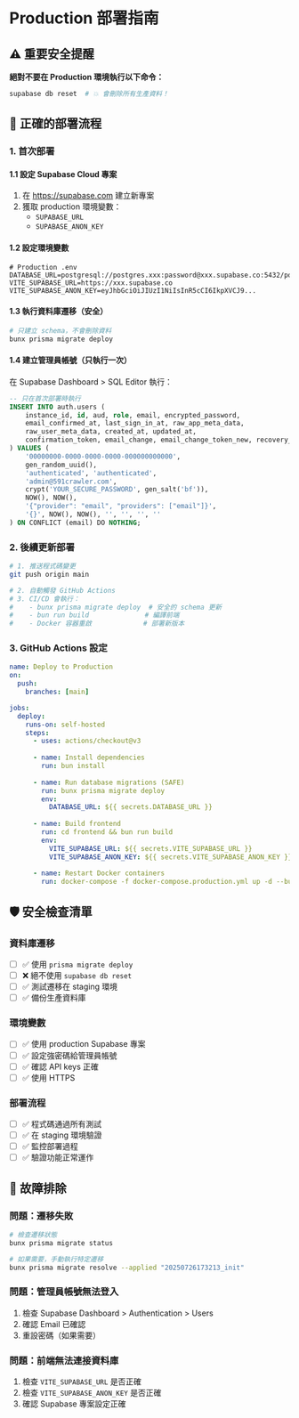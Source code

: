 # Production 部署指南

## ⚠️ 重要安全提醒

**絕對不要在 Production 環境執行以下命令：**
```bash
supabase db reset  # 💥 會刪除所有生產資料！
```

## 🚀 正確的部署流程

### 1. 首次部署

#### 1.1 設定 Supabase Cloud 專案
1. 在 https://supabase.com 建立新專案
2. 獲取 production 環境變數：
   - `SUPABASE_URL`
   - `SUPABASE_ANON_KEY`

#### 1.2 設定環境變數
```env
# Production .env
DATABASE_URL=postgresql://postgres.xxx:password@xxx.supabase.co:5432/postgres
VITE_SUPABASE_URL=https://xxx.supabase.co
VITE_SUPABASE_ANON_KEY=eyJhbGciOiJIUzI1NiIsInR5cCI6IkpXVCJ9...
```

#### 1.3 執行資料庫遷移（安全）
```bash
# 只建立 schema，不會刪除資料
bunx prisma migrate deploy
```

#### 1.4 建立管理員帳號（只執行一次）
在 Supabase Dashboard > SQL Editor 執行：
```sql
-- 只在首次部署時執行
INSERT INTO auth.users (
    instance_id, id, aud, role, email, encrypted_password,
    email_confirmed_at, last_sign_in_at, raw_app_meta_data,
    raw_user_meta_data, created_at, updated_at,
    confirmation_token, email_change, email_change_token_new, recovery_token
) VALUES (
    '00000000-0000-0000-0000-000000000000',
    gen_random_uuid(),
    'authenticated', 'authenticated',
    'admin@591crawler.com',
    crypt('YOUR_SECURE_PASSWORD', gen_salt('bf')),
    NOW(), NOW(),
    '{"provider": "email", "providers": ["email"]}',
    '{}', NOW(), NOW(), '', '', '', ''
) ON CONFLICT (email) DO NOTHING;
```

### 2. 後續更新部署

```bash
# 1. 推送程式碼變更
git push origin main

# 2. 自動觸發 GitHub Actions
# 3. CI/CD 會執行：
#    - bunx prisma migrate deploy  # 安全的 schema 更新
#    - bun run build              # 編譯前端
#    - Docker 容器重啟             # 部署新版本
```

### 3. GitHub Actions 設定

```yaml
name: Deploy to Production
on:
  push:
    branches: [main]

jobs:
  deploy:
    runs-on: self-hosted
    steps:
      - uses: actions/checkout@v3
      
      - name: Install dependencies
        run: bun install
        
      - name: Run database migrations (SAFE)
        run: bunx prisma migrate deploy
        env:
          DATABASE_URL: ${{ secrets.DATABASE_URL }}
          
      - name: Build frontend
        run: cd frontend && bun run build
        env:
          VITE_SUPABASE_URL: ${{ secrets.VITE_SUPABASE_URL }}
          VITE_SUPABASE_ANON_KEY: ${{ secrets.VITE_SUPABASE_ANON_KEY }}
          
      - name: Restart Docker containers
        run: docker-compose -f docker-compose.production.yml up -d --build
```

## 🛡️ 安全檢查清單

### 資料庫遷移
- [ ] ✅ 使用 `prisma migrate deploy`
- [ ] ❌ 絕不使用 `supabase db reset`
- [ ] ✅ 測試遷移在 staging 環境
- [ ] ✅ 備份生產資料庫

### 環境變數
- [ ] ✅ 使用 production Supabase 專案
- [ ] ✅ 設定強密碼給管理員帳號
- [ ] ✅ 確認 API keys 正確
- [ ] ✅ 使用 HTTPS

### 部署流程
- [ ] ✅ 程式碼通過所有測試
- [ ] ✅ 在 staging 環境驗證
- [ ] ✅ 監控部署過程
- [ ] ✅ 驗證功能正常運作

## 🔧 故障排除

### 問題：遷移失敗
```bash
# 檢查遷移狀態
bunx prisma migrate status

# 如果需要，手動執行特定遷移
bunx prisma migrate resolve --applied "20250726173213_init"
```

### 問題：管理員帳號無法登入
1. 檢查 Supabase Dashboard > Authentication > Users
2. 確認 Email 已確認
3. 重設密碼（如果需要）

### 問題：前端無法連接資料庫
1. 檢查 `VITE_SUPABASE_URL` 是否正確
2. 檢查 `VITE_SUPABASE_ANON_KEY` 是否正確
3. 確認 Supabase 專案設定正確